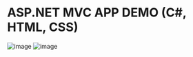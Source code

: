 # ASP.NET MVC APP DEMO (C#, HTML, CSS)

![image](https://user-images.githubusercontent.com/60242731/187288267-7e771567-e7de-41df-9137-701b9163df71.png)
![image](https://user-images.githubusercontent.com/60242731/187288379-bea049f3-91ac-4454-9a64-bda25b6fe9f4.png)
